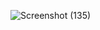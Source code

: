 ![Screenshot (135)](https://github.com/user-attachments/assets/7cfcdb66-ddd2-4a46-8989-4d0308ab23ab)

